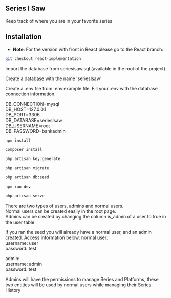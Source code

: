 ## Series I Saw

Keep track of where you are in your favorite series

## Installation

- **Note**: For the version with front in React please go to the React branch:
```bash
git checkout react-implementation
```


Import the database from seriesisaw.sql (available in the root of the project)


Create a database with the name 'seriesIsaw'

Create a .env file from .env.example file. Fill your .env with the database connection information.

DB_CONNECTION=mysql  
DB_HOST=127.0.0.1  
DB_PORT=3306  
DB_DATABASE=seriesIsaw  
DB_USERNAME=root  
DB_PASSWORD=bankadmin  

```bash
npm install

composer install

php artisan key:generate

php artisan migrate

php artisan db:seed

npm run dev

php artisan serve
```

There are two types of users, admins and normal users.  
Normal users can be created easily in the root page.  
Admins can be created by changing the column is_admin of a user to true in the user table.

If you ran the seed you will already have a normal user, and an admin created. Access information below:
normal user:  
username: user  
password: test  

admin:  
username: admin  
password: test  

Admins will have the permissions to manage Series and Platforms, these two entities will be used by normal users while managing their Series History


